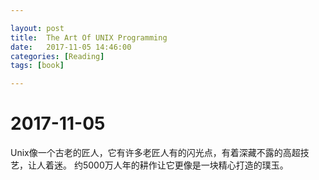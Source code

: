 ```yaml
---

layout: post
title:  The Art Of UNIX Programming
date:   2017-11-05 14:46:00
categories: [Reading]
tags: [book]

---
```

# 2017-11-05
Unix像一个古老的匠人，它有许多老匠人有的闪光点，有着深藏不露的高超技艺，让人着迷。
约5000万人年的耕作让它更像是一块精心打造的璞玉。
